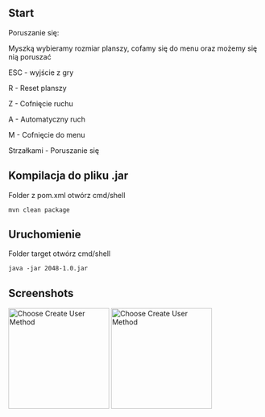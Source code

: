 ## Start
Poruszanie się:

Myszką wybieramy rozmiar planszy, cofamy się do menu oraz możemy się nią poruszać

ESC - wyjście z gry

R - Reset planszy

Z - Cofnięcie ruchu

A - Automatyczny ruch

M - Cofnięcie do menu

Strzałkami - Poruszanie się

## Kompilacja do pliku .jar

Folder z pom.xml otwórz cmd/shell

```mvn clean package```

## Uruchomienie

Folder target otwórz cmd/shell

```java -jar 2048-1.0.jar``` 

<h2>Screenshots</h2>
<img src="https://github.com/user-attachments/assets/f4f5ad0e-27a8-4356-9cf8-4a6aeb674900" width="200" alt="Choose Create User Method">
<img src="https://github.com/user-attachments/assets/4887f5cc-bd7c-4bfc-952a-2474bb2d8468" width="200" alt="Choose Create User Method">
